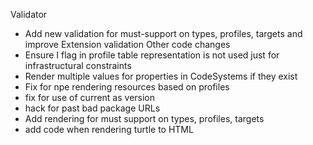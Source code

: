 Validator
* Add new validation for must-support on types, profiles, targets and improve Extension validation
Other code changes
* Ensure I flag in profile table representation is not used just for infrastructural constraints
* Render multiple values for properties in CodeSystems if they exist
* Fix for npe rendering resources based on profiles
* fix for use of current as version 
* hack for past bad package URLs 
* Add rendering for must support on types, profiles, targets
* add code when rendering turtle to HTML
